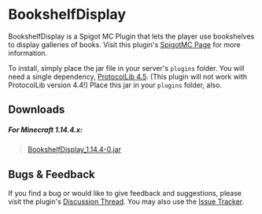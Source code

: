 # BookshelfDisplay

BookshelfDisplay is a Spigot MC Plugin that lets the player use bookshelves to display galleries of books.
Visit this plugin's [SpigotMC Page](https://www.spigotmc.org/resources/bookshelfdisplay.67225/) for more information.

To install, simply place the jar file in your server's `plugins` folder. You will need a single dependency, 
[ProtocolLib 4.5](https://www.spigotmc.org/resources/protocollib.1997/). (This plugin will not work with ProtocolLib 
version 4.4!) Place this jar in your `plugins` folder, also.

## Downloads

##### For Minecraft 1.14.4.x:
> [BookshelfDisplay_1.14.4-0.jar](https://github.com/Cynadyde/BookshelfDisplay/raw/master/builds/BookshelfDisplay_1.14.4-0.jar)

## Bugs & Feedback

If you find a bug or would like to give feedback and suggestions, please visit
the plugin's [Discussion Thread](https://www.spigotmc.org/threads/bookshelfdisplay.372139/).
You may also use the [Issue Tracker](https://github.com/Cynadyde/BookshelfDisplay/issues).
